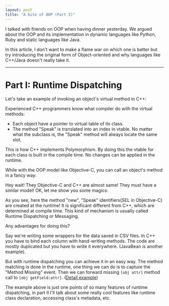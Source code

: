 ```yaml
---
layout: post
title: "A bite of OOP (Part I)"
---
```


I talked with friends on OOP when having dinner yesterday. We argued about the OOP and its implementation in dynamic languages like Python, Ruby and static languages like Java.

In this article, I don't want to make a flame war on which one is better but try introducing the original form of Object-oriented and why languages like C++/Java doesn't really take it.

---

# Part I: Runtime Dispatching
Let's take an example of invoking an object's virtual method in C++:
<script src="https://gist.github.com/2464783.js?file=animal.cpp"></script>
Experienced C++ programmers know what compiler do with the virtual methods:

* Each object have a pointer to virtual table of its class.
* The method "Speak" is translated into an index in vtable. No matter what the subclass is, the "Speak" method will always locate the same slot.

This is how C++ implements Polymorphism. By doing this the vtable for each class is built in the compile time. No changes can be applied in the runtime.

While with the OOP model like Objective-C, you can call an object's method in a fancy way:
<script src="https://gist.github.com/2464783.js?file=animal.m"></script>

Hey wait! They Objective-C and C++ are almost same! They must have a similar model!
OK, let me show you some magics:
<script src="https://gist.github.com/2464783.js?file=oc_runtime_animal.m"></script>

As you see, here the method "new", "Speak" identifiers(SEL in Objective-C) are created at the runtime! It is significant different from C++, which are determined at compile time. This kind of mechanism is usually called Runtime Dispatching or Messaging.

Any advantages for doing this?

Say we're writing some wrappers for the data saved in CSV files. In C++ you have to bind each column with hand-writing methods. The code are mostly duplicated but you have to write it everywhere. (JavaBean is another example).

But with runtime dispatching you can achieve it in an easy way. The method matching is done in the runtime, one thing we can do is to capture the "Method Missing" event. Then we can forward missing `[obj attr]` method call to `[obj getField:attr]`. ([Detail example](http://langexplr.blogspot.com/2008/02/handling-call-to-missing-method-in_06.html))

The example above is just one points of so many features of runtime dispatching, in part II I'll talk about some really cool features like runtime class declaration, accessing class's metadata, etc.

